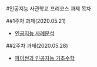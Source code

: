 #인공지능 사관학교 프리코스 과제 목차

##1주차 과제(2020.05.21)

 + [인공지능 사례분석](1주차과제)
 
##2주차 과제(2020.05.28)

 + [파이썬과 인공지능 기초수학](2주차과제)
